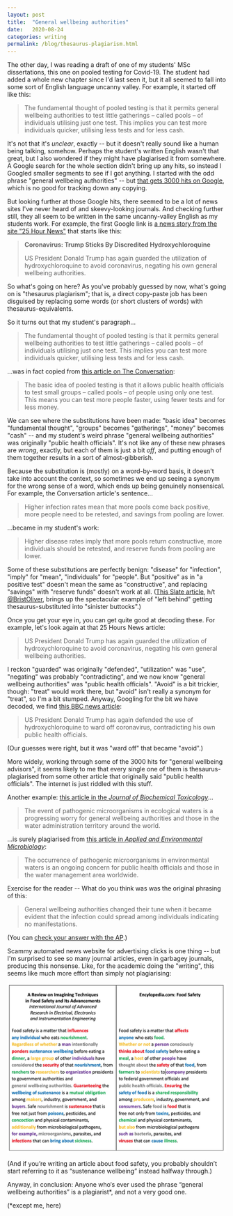 ```yaml
---
layout: post
title:  "General wellbeing authorities"
date:   2020-08-24
categories: writing
permalink: /blog/thesaurus-plagiarism.html
---
```


The other day, I was reading a draft of one of my students' MSc dissertations, this one on pooled testing for Covid-19. The student had added a whole new chapter since I'd last seen it, but it all seemed to fall into some sort of English language uncanny valley. For example, it started off like this:

> The fundamental thought of pooled testing is that it permits general wellbeing authorities to test little gatherings – called pools – of individuals utilising just one test. This implies you can test more individuals quicker, utilising less tests and for less cash. 

It's not that it's *unclear*, exactly -- but it doesn't really sound like a human being talking, somehow. Perhaps the student's written English wasn't that great, but I also wondered if they might have plagiarised it from somewhere. A Google search for the whole section didn't bring up any hits, so instead I Googled smaller segments to see if I got anything. I started with the odd phrase "general wellbeing authorities" -- but [that gets 3000 hits on Google](https://google.com/search?q=%22general+wellbeing+authorities%22), which is no good for tracking down any copying.

But looking further at those Google hits, there seemed to be a lot of news sites I've never heard of and skeevy-looking journals. And checking further still, they all seem to be written in the same uncanny-valley English as my students work. For example, the first Google link is [a news story from the site "25 Hour News"](https://25hournews.com/news/coronavirus-trump-sticks-by-discredited-hydroxychloroquine-2819) that starts like this:

> **Coronavirus: Trump Sticks By Discredited Hydroxychloroquine**
>
> US President Donald Trump has again guarded the utilization of hydroxychloroquine to avoid coronavirus, negating his own general wellbeing authorities. 

So what's going on here? As you've probably guessed by now, what's going on is "thesaurus plagiarism"; that is, a direct copy-paste job has been disguised by replacing some words (or short clusters of words) with thesaurus-equivalents. 

So it turns out that my student's paragraph...

> The fundamental thought of pooled testing is that it permits general wellbeing authorities to test little gatherings – called pools – of individuals utilising just one test. This implies you can test more individuals quicker, utilising less tests and for less cash.

...was in fact copied from [this article on The Conversation](https://theconversation.com/group-testing-for-coronavirus-called-pooled-testing-could-be-the-fastest-and-cheapest-way-to-increase-screening-nationwide-141579):

> The basic idea of pooled testing is that it allows public health officials to test small groups – called pools – of people using only one test. This means you can test more people faster, using fewer tests and for less money.

We can see where the substitutions have been made: "basic idea" becomes "fundamental thought", "groups" becomes "gatherings", "money" becomes "cash" -- and my student's weird phrase "general wellbeing authorities" was originally "public health officials". It's not like any of these new phrases are *wrong*, exactly, but each of them is just a bit *off*, and putting enough of them together results in a sort of almost-gibberish.

Because the substitution is (mostly) on a word-by-word basis, it doesn't take into account the context, so sometimes we end up seeing a synonym for the wrong sense of a word, which ends up being genuinely nonsensical. For example, the Conversation article's sentence...

> Higher infection rates mean that more pools come back positive, more people need to be retested, and savings from pooling are 
lower. 

...became in my student's work:

> Higher disease rates imply that more pools return constructive, more individuals should be retested, and reserve funds from pooling are lower. 

Some of these substitutions are perfectly benign: "disease" for "infection", "imply" for "mean", "individuals" for "people". But "positive" as in "a positive test" doesn't mean the same as "constructive", and replacing "savings" with "reserve funds" doesn't work at all. ([This Slate article](https://slate.com/human-interest/2014/08/writing-clearly-in-student-papers-the-right-click-thesaurus-and-rogeting-are-ruining-writing.html), h/t [@BristOliver](https://twitter.com/BristOliver), brings up the spectacular example of "left behind" getting thesaurus-substituted into "sinister buttocks".)

Once you get your eye in, you can get quite good at decoding these. For example, let's look again at that 25 Hours News article:

> US President Donald Trump has again guarded the utilization of hydroxychloroquine to avoid coronavirus, negating his own general wellbeing authorities. 

I reckon "guarded" was originally "defended", "utilization" was "use", "negating" was probably "contradicting", and we now know "general wellbeing authorities" was "public health officials". "Avoid" is a bit trickier, though: "treat" would work there, but "avoid" isn't really a synonym for "treat", so I'm a bit stumped. Anyway, Googling for the bit we have decoded, we find [this BBC news article](https://bbc.co.uk/news/world-us-canada-53575964):

> US President Donald Trump has again defended the use of hydroxychloroquine to ward off coronavirus, contradicting his own public health officials.

(Our guesses were right, but it was "ward off" that became "avoid".)

More widely, working through some of the 3000 hits for "general wellbeing advisors", it seems likely to me that every single one of them is thesaurus-plagiarised from some other article that originally said "public health officials". The internet is just riddled with this stuff.

Another example: [this article in the *Journal of Biochemical Toxicology*](https://www.researchgate.net/publication/319879278_Prevalence_and_distribution_of_E_coli_and_its_virulence_genes_from_different_water_sources_in_Alborz_province_Iran)...

> The event of pathogenic microorganisms in ecological waters is a progressing worry for general wellbeing authorities and those in the water administration territory around the world.

...is surely plagiarised from [this article in *Applied and Environmental Microbiology*](https://www.ncbi.nlm.nih.gov/pmc/articles/PMC3406122/):

> The occurrence of pathogenic microorganisms in environmental waters is an ongoing concern for public health officials and those in the water management area worldwide.

Exercise for the reader -- What do you think was was the original phrasing of this:

> General wellbeing authorities changed their tune when it became evident that the infection could spread among individuals indicating no manifestations.

(You can [check your answer with the AP](https://apnews.com/article/virus-outbreak-ap-top-news-understanding-the-outbreak-health-media-86f61f3ffb6173c29bc7db201c10f141).)

Scammy automated news website for advertising clicks is one thing -- but I'm surprised to see so many journal articles, even in garbagey journals, producing this nonsense. Like, for the academic doing the "writing", this seems like much more effort than simply not plagiarising:

![](../assets/img/plagiarism.jpg)

(And if you’re writing an article about food safety, you probably shouldn’t start referring to it as “sustenance wellbeing” instead halfway through.)

Anyway, in conclusion: Anyone who‘s ever used the phrase “general wellbeing authorities” is a plagiarist*, and not a very good one.

(*except me, here)


